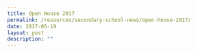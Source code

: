 ```yaml
---
title: Open House 2017
permalink: /resources/secondary-school-news/open-house-2017/
date: 2017-05-19
layout: post
description: ""
---
```

